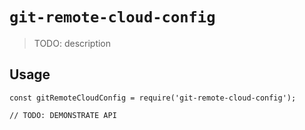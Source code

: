 # `git-remote-cloud-config`

> TODO: description

## Usage

```
const gitRemoteCloudConfig = require('git-remote-cloud-config');

// TODO: DEMONSTRATE API
```
